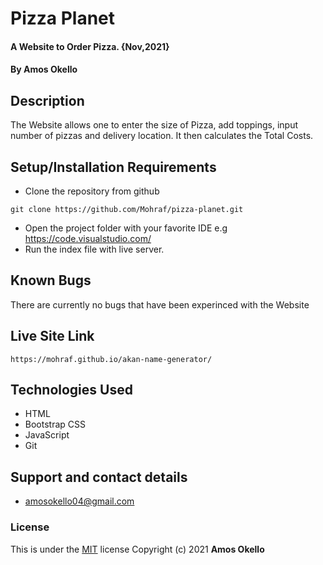 # Pizza Planet
#### A Website to Order Pizza. {Nov,2021}
#### By **Amos Okello**
## Description
The Website allows one to enter the size of Pizza, add toppings, input number of pizzas and delivery location. It then calculates the Total Costs.
## Setup/Installation Requirements
* Clone the repository from github
```
git clone https://github.com/Mohraf/pizza-planet.git
```
* Open the project folder with your favorite IDE e.g https://code.visualstudio.com/
* Run the index file with live server.
## Known Bugs
There are currently no bugs that have been experinced with the Website
## Live Site Link
```
https://mohraf.github.io/akan-name-generator/
```
## Technologies Used
- HTML
- Bootstrap CSS
- JavaScript
- Git
## Support and contact details
- amosokello04@gmail.com
### License
This is under the [MIT](LICENSE) license
Copyright (c) 2021 **Amos Okello**